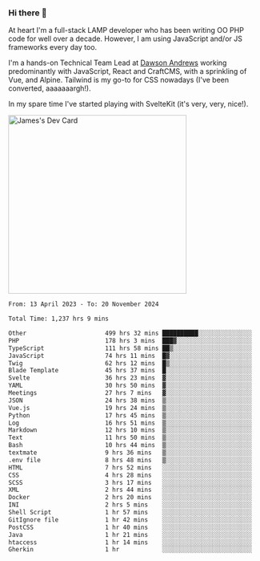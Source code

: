 ### Hi there 👋

<!--
**JamesNock/JamesNock** is a ✨ _special_ ✨ repository because its `README.md` (this file) appears on your GitHub profile.

Here are some ideas to get you started:

- 🔭 I’m currently working on ...
- 🌱 I’m currently learning ...
- 👯 I’m looking to collaborate on ...
- 🤔 I’m looking for help with ...
- 💬 Ask me about ...
- 📫 How to reach me: ...
- 😄 Pronouns: ...
- ⚡ Fun fact: ...
-->
At heart I'm a full-stack LAMP developer who has been writing OO PHP code for well over a decade. However, I am using JavaScript and/or JS frameworks every day too.

I'm a hands-on Technical Team Lead at [Dawson Andrews](https://www.dawsonandrews.com/) working predominantly with JavaScript, React and CraftCMS, with a sprinkling of Vue, and Alpine. Tailwind is my go-to for CSS nowadays (I've been converted, aaaaaaargh!).

In my spare time I've started playing with SvelteKit (it's very, very, nice!).

<a href="https://app.daily.dev/h2onock"><img src="https://api.daily.dev/devcards/v2/XQraFlxE3JPWOlcSuOB2K.png?type=default&r=18u" width="356" alt="James's Dev Card"/></a>

<!--START_SECTION:waka-->

```txt
From: 13 April 2023 - To: 20 November 2024

Total Time: 1,237 hrs 9 mins

Other                      499 hrs 32 mins ██████████░░░░░░░░░░░░░░░   40.38 %
PHP                        178 hrs 3 mins  ███▓░░░░░░░░░░░░░░░░░░░░░   14.39 %
TypeScript                 111 hrs 58 mins ██▒░░░░░░░░░░░░░░░░░░░░░░   09.05 %
JavaScript                 74 hrs 11 mins  █▓░░░░░░░░░░░░░░░░░░░░░░░   06.00 %
Twig                       62 hrs 12 mins  █▒░░░░░░░░░░░░░░░░░░░░░░░   05.03 %
Blade Template             45 hrs 37 mins  █░░░░░░░░░░░░░░░░░░░░░░░░   03.69 %
Svelte                     36 hrs 23 mins  ▓░░░░░░░░░░░░░░░░░░░░░░░░   02.94 %
YAML                       30 hrs 50 mins  ▓░░░░░░░░░░░░░░░░░░░░░░░░   02.49 %
Meetings                   27 hrs 7 mins   ▓░░░░░░░░░░░░░░░░░░░░░░░░   02.19 %
JSON                       24 hrs 38 mins  ▒░░░░░░░░░░░░░░░░░░░░░░░░   01.99 %
Vue.js                     19 hrs 24 mins  ▒░░░░░░░░░░░░░░░░░░░░░░░░   01.57 %
Python                     17 hrs 45 mins  ▒░░░░░░░░░░░░░░░░░░░░░░░░   01.44 %
Log                        16 hrs 51 mins  ▒░░░░░░░░░░░░░░░░░░░░░░░░   01.36 %
Markdown                   12 hrs 10 mins  ▒░░░░░░░░░░░░░░░░░░░░░░░░   00.98 %
Text                       11 hrs 50 mins  ▒░░░░░░░░░░░░░░░░░░░░░░░░   00.96 %
Bash                       10 hrs 44 mins  ▒░░░░░░░░░░░░░░░░░░░░░░░░   00.87 %
textmate                   9 hrs 36 mins   ▒░░░░░░░░░░░░░░░░░░░░░░░░   00.78 %
.env file                  8 hrs 48 mins   ▒░░░░░░░░░░░░░░░░░░░░░░░░   00.71 %
HTML                       7 hrs 52 mins   ░░░░░░░░░░░░░░░░░░░░░░░░░   00.64 %
CSS                        4 hrs 28 mins   ░░░░░░░░░░░░░░░░░░░░░░░░░   00.36 %
SCSS                       3 hrs 17 mins   ░░░░░░░░░░░░░░░░░░░░░░░░░   00.27 %
XML                        2 hrs 44 mins   ░░░░░░░░░░░░░░░░░░░░░░░░░   00.22 %
Docker                     2 hrs 20 mins   ░░░░░░░░░░░░░░░░░░░░░░░░░   00.19 %
INI                        2 hrs 5 mins    ░░░░░░░░░░░░░░░░░░░░░░░░░   00.17 %
Shell Script               1 hr 57 mins    ░░░░░░░░░░░░░░░░░░░░░░░░░   00.16 %
GitIgnore file             1 hr 42 mins    ░░░░░░░░░░░░░░░░░░░░░░░░░   00.14 %
PostCSS                    1 hr 40 mins    ░░░░░░░░░░░░░░░░░░░░░░░░░   00.14 %
Java                       1 hr 21 mins    ░░░░░░░░░░░░░░░░░░░░░░░░░   00.11 %
htaccess                   1 hr 14 mins    ░░░░░░░░░░░░░░░░░░░░░░░░░   00.10 %
Gherkin                    1 hr            ░░░░░░░░░░░░░░░░░░░░░░░░░   00.08 %
```

<!--END_SECTION:waka-->
